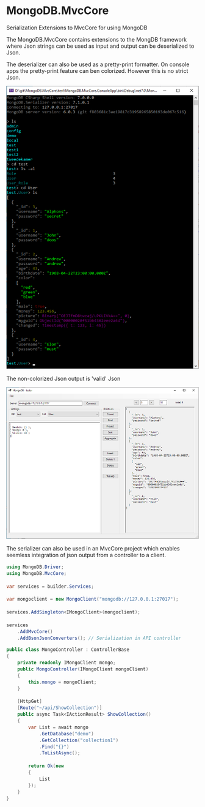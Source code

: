 # MongoDB.MvcCore
Serialization Extensions to MvcCore for using MongoDB

The MongoDB.MvcCore contains extensions to the MongDB framework where Json strings can be used as input and output can be deserialized to Json.

The deserializer can also be used as a pretty-print formatter. On console apps the pretty-print feature can ben colorized. However this is no strict Json.

![pretty print colored](https://raw.githubusercontent.com/alphons/MongoDB.MvcCore/main/blob/PrettyPrintColored.png)

The non-colorized Json output is 'valid' Json

![pretty print](https://raw.githubusercontent.com/alphons/MongoDB.MvcCore/main/blob/PrettyPrint.png)

The serializer can also be used in an MvcCore project which enables seemless integration of json output from a controller to a client.

```c#
using MongoDB.Driver;
using MongoDB.MvcCore;

var services = builder.Services;

var mongoclient = new MongoClient("mongodb://127.0.0.1:27017");

services.AddSingleton<IMongoClient>(mongoclient);

services
    .AddMvcCore()
    .AddBsonJsonConverters(); // Serialization in API controller
```

```c#
public class MongoController : ControllerBase
{
	private readonly IMongoClient mongo;
	public MongoController(IMongoClient mongoClient)
	{
		this.mongo = mongoClient;
	}

	[HttpGet]
	[Route("~/api/ShowCollection")]
	public async Task<IActionResult> ShowCollection()
	{
		var List = await mongo
			.GetDatabase("demo")
			.GetCollection("collection1")
			.Find("{}")
			.ToListAsync();

		return Ok(new
		{
			List
		});
	}
}
```
